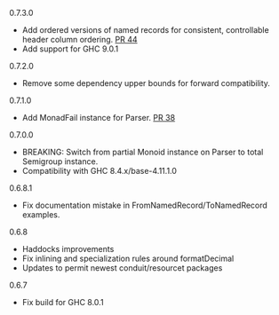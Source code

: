 0.7.3.0
* Add ordered versions of named records for consistent, controllable header column ordering. [PR 44](https://github.com/ozataman/csv-conduit/pull/44)
* Add support for GHC 9.0.1

0.7.2.0
* Remove some dependency upper bounds for forward compatibility.

0.7.1.0
* Add MonadFail instance for Parser. [PR 38](https://github.com/ozataman/csv-conduit/pull/38)

0.7.0.0
* BREAKING: Switch from partial Monoid instance on Parser to total Semigroup instance.
* Compatibility with GHC 8.4.x/base-4.11.1.0

0.6.8.1
* Fix documentation mistake in FromNamedRecord/ToNamedRecord examples.

0.6.8
* Haddocks improvements
* Fix inlining and specialization rules around formatDecimal
* Updates to permit newest conduit/resourcet packages

0.6.7
* Fix build for GHC 8.0.1
